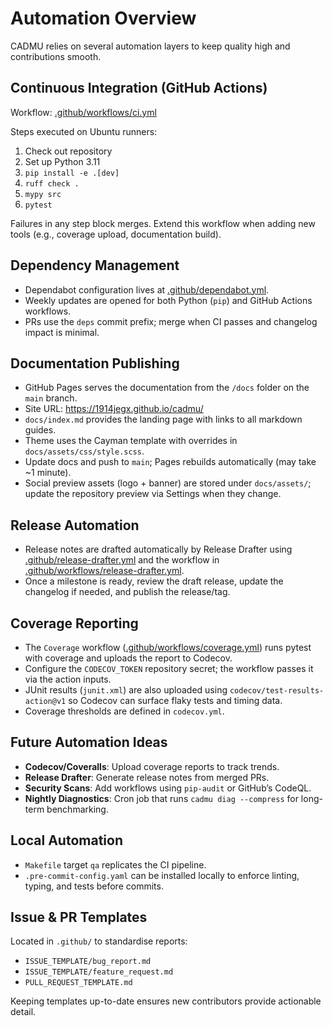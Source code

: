 # Automation Overview

CADMU relies on several automation layers to keep quality high and contributions
smooth.

## Continuous Integration (GitHub Actions)

Workflow: [.github/workflows/ci.yml](../.github/workflows/ci.yml)

Steps executed on Ubuntu runners:
1. Check out repository
2. Set up Python 3.11
3. `pip install -e .[dev]`
4. `ruff check .`
5. `mypy src`
6. `pytest`

Failures in any step block merges. Extend this workflow when adding new tools
(e.g., coverage upload, documentation build).

## Dependency Management

- Dependabot configuration lives at [.github/dependabot.yml](../.github/dependabot.yml).
- Weekly updates are opened for both Python (`pip`) and GitHub Actions workflows.
- PRs use the `deps` commit prefix; merge when CI passes and changelog impact is minimal.

## Documentation Publishing

- GitHub Pages serves the documentation from the `/docs` folder on the `main` branch.
- Site URL: <https://1914jegx.github.io/cadmu/>
- `docs/index.md` provides the landing page with links to all markdown guides.
- Theme uses the Cayman template with overrides in `docs/assets/css/style.scss`.
- Update docs and push to `main`; Pages rebuilds automatically (may take ~1 minute).
- Social preview assets (logo + banner) are stored under `docs/assets/`; update the repository preview via Settings when they change.

## Release Automation

- Release notes are drafted automatically by Release Drafter using [.github/release-drafter.yml](../.github/release-drafter.yml) and the workflow in [.github/workflows/release-drafter.yml](../.github/workflows/release-drafter.yml).
- Once a milestone is ready, review the draft release, update the changelog if needed, and publish the release/tag.

## Coverage Reporting

- The `Coverage` workflow ([.github/workflows/coverage.yml](../.github/workflows/coverage.yml)) runs pytest with coverage and uploads the report to Codecov.
- Configure the `CODECOV_TOKEN` repository secret; the workflow passes it via the action inputs.
- JUnit results (`junit.xml`) are also uploaded using `codecov/test-results-action@v1` so Codecov can surface flaky tests and timing data.
- Coverage thresholds are defined in `codecov.yml`.

## Future Automation Ideas

- **Codecov/Coveralls**: Upload coverage reports to track trends.
- **Release Drafter**: Generate release notes from merged PRs.
- **Security Scans**: Add workflows using `pip-audit` or GitHub’s CodeQL.
- **Nightly Diagnostics**: Cron job that runs `cadmu diag --compress` for long-term benchmarking.

## Local Automation

- `Makefile` target `qa` replicates the CI pipeline.
- `.pre-commit-config.yaml` can be installed locally to enforce linting, typing,
  and tests before commits.

## Issue & PR Templates

Located in `.github/` to standardise reports:
- `ISSUE_TEMPLATE/bug_report.md`
- `ISSUE_TEMPLATE/feature_request.md`
- `PULL_REQUEST_TEMPLATE.md`

Keeping templates up-to-date ensures new contributors provide actionable detail.
